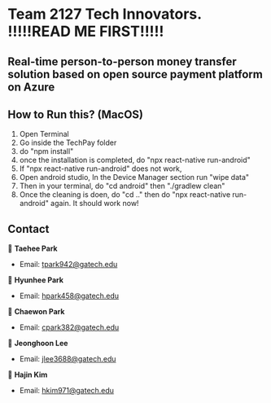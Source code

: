 # Team 2127 Tech Innovators. !!!!!READ ME FIRST!!!!!
## Real-time person-to-person money transfer solution based on open source payment platform on Azure

## How to Run this? (MacOS)
  1) Open Terminal
  2) Go inside the TechPay folder
  3) do "npm install"
  4) once the installation is completed, do "npx react-native run-android"
  5) If "npx react-native run-android" does not work,
  6) Open android studio, In the Device Manager section run "wipe data"
  7) Then in your terminal, do "cd android" then "./gradlew clean"
  8) Once the cleaning is doen, do "cd .." then do "npx react-native run-android" again. It should work now!



## Contact
👤 **Taehee Park**
* Email: tpark942@gatech.edu

👤 **Hyunhee Park**
* Email: hpark458@gatech.edu

👤 **Chaewon Park**
* Email: cpark382@gatech.edu

👤 **Jeonghoon Lee**
* Email: jlee3688@gatech.edu

👤 **Hajin Kim**
* Email: hkim971@gatech.edu
